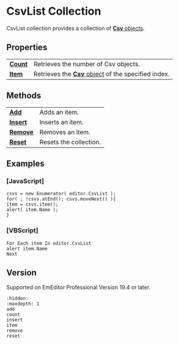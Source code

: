 # CsvList Collection

CsvList collection provides a collection of [**Csv** objects](../csv/index).

## Properties

|     |     |
| --- | --- |
| **[Count](count)** | Retrieves the number of Csv objects. |
| **[Item](item)** | Retrieves the [**Csv** object](../csv/index) of the specified index. |

## Methods

|     |     |
| --- | --- |
| **[Add](add)** | Adds an item. |
| [**Insert**](insert) | Inserts an item. |
| **[Remove](remove)** | Removes an item. |
| [**Reset**](reset) | Resets the collection. |

## Examples

### \[JavaScript\]

```
csvs = new Enumerator( editor.CsvList );
for( ; !csvs.atEnd(); csvs.moveNext() ){
item = csvs.item();
alert( item.Name );
}
```

### \[VBScript\]

```
For Each item In editor.CsvList
alert item.Name
Next
```

## Version

Supported on EmEditor Professional Version 19.4 or later.


```{toctree}
:hidden:
:maxdepth: 1
add
count
insert
item
remove
reset
```
